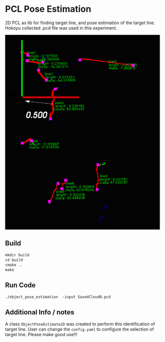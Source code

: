# PCL Pose Estimation
2D PCL as lib for finding target line, and pose estimation of the target line. Hokoyu collected .pcd file was used in this experiment.

![alt text](ransac.png?)


## Build

```
mkdir build
cd build
cmake ..
make
```

## Run Code
```
./object_pose_estimation  -input SavedCloud0.pcd
```

## Additional Info / notes
A class `ObjectPoseEstimate2D` was created to perform this identification of target line. User can change the `config.yaml` to configure the selection of target line. Please make good use!!!
